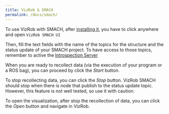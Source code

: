 ```yaml
---
title: VizRob & SMACH
permalink: /docs/smach/
---
```


To use VizRob with SMACH, after [installing it](../installation), you have to click anywhere and open `VizRob SMACH UI`

Then, fill the text fields with the name of the topics for the structure and the status update of your SMACH project.
To have access to those topics, remember to active the [Introspection Server](http://wiki.ros.org/smach/Tutorials/Smach%20Viewer#Creating_an_Introspection_Server)

When you are ready to recollect data (via the execution of your program or a ROS bag), you can proceed by click the *Start* button.

To stop recollecting data, you can click the *Stop* button. 
VizRob SMACH should stop when there is node that publish to the status update topic. 
However, this feature is not well tested, so use it with caution.

To open the visualization, after stop the recollection of data, you can click the *Open* button and navigate in VizRob.
